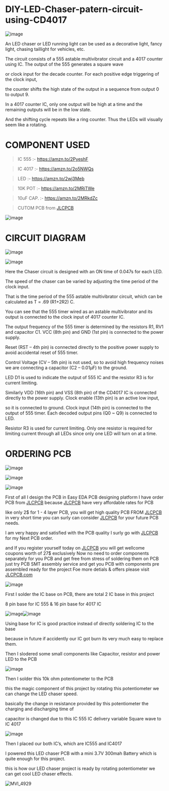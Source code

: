 # DIY-LED-Chaser-patern-circuit-using-CD4017

![image](https://user-images.githubusercontent.com/19898602/127034323-828bca3f-f4a9-46fc-a44e-9728f5a2b58f.png)

An LED chaser or LED running light can be used as a decorative light, fancy light, chasing taillight for vehicles, etc.

The circuit consists of a 555 astable multivibrator circuit and a 4017 counter using IC. The output of the 555 generates a square wave 

or clock input for the decade counter. For each positive edge triggering of the clock input, 

the counter shifts the high state of the output in a sequence from output 0 to output 9.

In a 4017 counter IC, only one output will be high at a time and the remaining outputs will be in the low state. 

And the shifting cycle repeats like a ring counter. Thus the LEDs will visually seem like a rotating.

# COMPONENT USED

> IC 555 :- https://amzn.to/2PyeshF


> IC 4017 :- https://amzn.to/2o5NWQs


> LED :-  https://amzn.to/2wj3Meb


> 10K POT :- https://amzn.to/2MRiTWe


> 10uF CAP. :- https://amzn.to/2MRkdZc

> CUTOM PCB from [JLCPCB](https://jlcpcb.com/IAT )

![image](https://user-images.githubusercontent.com/19898602/127035696-3c2b934d-ea32-49e7-9335-e65749236efe.png)



# CIRCUIT DIAGRAM

![image](https://user-images.githubusercontent.com/19898602/127035558-8c419e30-cd8b-4157-b69d-1808963fccb6.png)


![image](https://user-images.githubusercontent.com/19898602/127035600-12c077a3-391a-40af-afea-05d5c318168e.png)

Here the Chaser circuit is designed with an ON time of 0.047s for each LED. 

The speed of the chaser can be varied by adjusting the time period of the clock input. 

That is the time period of the 555 astable multivibrator circuit, which can be calculated as T = .69 (R1+2R2) C.

You can see that the 555 timer wired as an astable multivibrator and its output is connected to the clock input of 4017 counter IC. 

The output frequency of the 555 timer is determined by the resistors R1, RV1 and capacitor C1. VCC (8th pin) and GND (1st pin) is connected to the power supply. 

Reset (RST – 4th pin) is connected directly to the positive power supply to avoid accidental reset of 555 timer. 

Control Voltage (CV – 5th pin) is not used, so to avoid high frequency noises we are connecting a capacitor (C2 – 0.01μF) to the ground.

LED D1 is used to indicate the output of 555 IC and the resistor R3 is for current limiting.

Similarly VDD (16th pin) and VSS (8th pin) of the CD4017 IC is connected directly to the power supply. Clock enable (13th pin) is an active low input, 

so it is connected to ground. Clock input (14th pin) is connected to the output of 555 timer. Each decoded output pins (Q0 ~ Q9) is connected to LED. 

Resistor R3 is used for current limiting. Only one resistor is required for limiting current through all LEDs since only one LED will turn on at a time.



# ORDERING PCB

![image](https://user-images.githubusercontent.com/19898602/127035804-9f17bfbc-5856-45ab-aee1-fad60aa37b29.png)


![image](https://user-images.githubusercontent.com/19898602/127035846-49fce94d-508b-41bc-a984-35e2139bfaf7.png)

![image](https://user-images.githubusercontent.com/19898602/127036369-e8374ebd-599a-456b-81b3-5e39aa5987e9.png)


First of all I design the PCB in Easy EDA PCB designing platform 
I have order PCB from [JLCPCB](https://jlcpcb.com/IAT )
because [JLCPCB](https://jlcpcb.com/IAT ) have very affordable rates for PCB 

like only 2$ for 1 - 4 layer PCB, you will get high quality PCB FROM [JLCPCB](https://jlcpcb.com/IAT )
 in very short time you can surly can consider [JLCPCB](https://jlcpcb.com/IAT ) for your future PCB needs.
 
 I am very happy and satisfied with the PCB quality I surly go with [JLCPCB](https://jlcpcb.com/IAT ) for my Next PCB order.
 
and If you register yourself today on [JLCPCB](https://jlcpcb.com/IAT) you will get wellcome coupons worth of 27$ exclusively 
Now no need to order components 
separately for you PCB and get free from stress of soldering them on PCB just try PCB SMT assembly service and get you PCB with components pre assembled ready for the project
Foe more detials & offers please visit [JLCPCB.com](https://jlcpcb.com/IAT)

 


![image](https://user-images.githubusercontent.com/19898602/127037160-9f016306-3488-4560-af64-5a25ac175990.png)


First I solder the IC base on PCB, there are total 2 IC base in this project

8 pin base for IC 555 & 16 pin base for 4017 IC

![image](https://user-images.githubusercontent.com/19898602/127037395-8705e0fb-06a1-4340-80fe-f4a193e5c9fe.png)![image](https://user-images.githubusercontent.com/19898602/127037431-028fe5a0-851c-48a0-a351-e250c2f42156.png)

Using base for IC is good practice instead of directly soldering IC to the base 

because in future if accidently our IC got burn its very much easy to replace them.

Then I slodered some small components like Capacitor, resistor and power LED to the PCB

![image](https://user-images.githubusercontent.com/19898602/127037860-5a9bf5c0-9aa0-4965-999e-914025474887.png)

Then I solder this 10k ohm potentiometer to the PCB 

this the magic component of this project by rotating this potentiometer we can change the LED chaser speed.

basically the change in resistance provided by this potentiometer the charging and discharging time of 

capacitor is changed due to this IC 555 IC delivery variable Square wave to IC 4017

![image](https://user-images.githubusercontent.com/19898602/127038294-54235724-9dc5-480f-96fd-40f32e15cfb3.png)

Then I placed our both IC’s, which are IC555 and IC4017

I powered this LED chaser PCB with a mini 3.7V 300mah Battery which is quite enough for this project.

this is how our LED chaser project is ready by rotating potentiometer we can get cool LED chaser effects.

![MVI_4929](https://user-images.githubusercontent.com/19898602/127038849-0054aacb-ec26-45c9-9c91-0c1e8f3910cf.gif)



